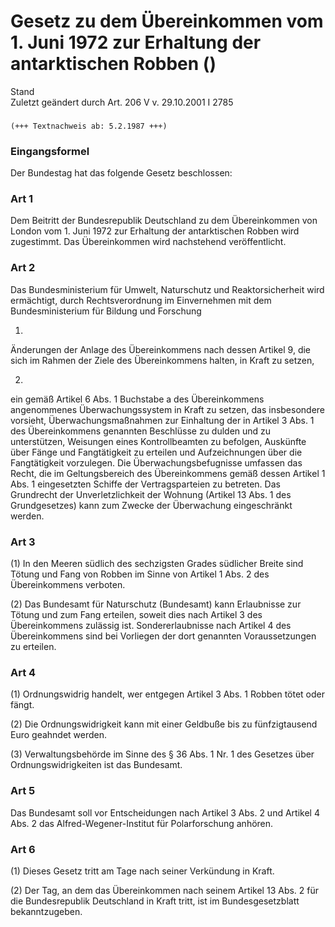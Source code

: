 Gesetz zu dem Übereinkommen vom 1. Juni 1972 zur Erhaltung der antarktischen Robben ()
======================================================================================

Stand  
Zuletzt geändert durch Art. 206 V v. 29.10.2001 I 2785

### 

```
(+++ Textnachweis ab: 5.2.1987 +++)
```

### Eingangsformel

Der Bundestag hat das folgende Gesetz beschlossen:

### Art 1

Dem Beitritt der Bundesrepublik Deutschland zu dem Übereinkommen von London vom 1. Juni 1972 zur Erhaltung der antarktischen Robben wird zugestimmt. Das Übereinkommen wird nachstehend veröffentlicht.

### Art 2

Das Bundesministerium für Umwelt, Naturschutz und Reaktorsicherheit wird ermächtigt, durch Rechtsverordnung im Einvernehmen mit dem Bundesministerium für Bildung und Forschung

1.  
Änderungen der Anlage des Übereinkommens nach dessen Artikel 9, die sich im Rahmen der Ziele des Übereinkommens halten, in Kraft zu setzen,

2.  
ein gemäß Artikel 6 Abs. 1 Buchstabe a des Übereinkommens angenommenes Überwachungssystem in Kraft zu setzen, das insbesondere vorsieht, Überwachungsmaßnahmen zur Einhaltung der in Artikel 3 Abs. 1 des Übereinkommens genannten Beschlüsse zu dulden und zu unterstützen, Weisungen eines Kontrollbeamten zu befolgen, Auskünfte über Fänge und Fangtätigkeit zu erteilen und Aufzeichnungen über die Fangtätigkeit vorzulegen. Die Überwachungsbefugnisse umfassen das Recht, die im Geltungsbereich des Übereinkommens gemäß dessen Artikel 1 Abs. 1 eingesetzten Schiffe der Vertragsparteien zu betreten. Das Grundrecht der Unverletzlichkeit der Wohnung (Artikel 13 Abs. 1 des Grundgesetzes) kann zum Zwecke der Überwachung eingeschränkt werden.

### Art 3

(1) In den Meeren südlich des sechzigsten Grades südlicher Breite sind Tötung und Fang von Robben im Sinne von Artikel 1 Abs. 2 des Übereinkommens verboten.

(2) Das Bundesamt für Naturschutz (Bundesamt) kann Erlaubnisse zur Tötung und zum Fang erteilen, soweit dies nach Artikel 3 des Übereinkommens zulässig ist. Sondererlaubnisse nach Artikel 4 des Übereinkommens sind bei Vorliegen der dort genannten Voraussetzungen zu erteilen.

### Art 4

(1) Ordnungswidrig handelt, wer entgegen Artikel 3 Abs. 1 Robben tötet oder fängt.

(2) Die Ordnungswidrigkeit kann mit einer Geldbuße bis zu fünfzigtausend Euro geahndet werden.

(3) Verwaltungsbehörde im Sinne des § 36 Abs. 1 Nr. 1 des Gesetzes über Ordnungswidrigkeiten ist das Bundesamt.

### Art 5

Das Bundesamt soll vor Entscheidungen nach Artikel 3 Abs. 2 und Artikel 4 Abs. 2 das Alfred-Wegener-Institut für Polarforschung anhören.

### Art 6

(1) Dieses Gesetz tritt am Tage nach seiner Verkündung in Kraft.

(2) Der Tag, an dem das Übereinkommen nach seinem Artikel 13 Abs. 2 für die Bundesrepublik Deutschland in Kraft tritt, ist im Bundesgesetzblatt bekanntzugeben.
